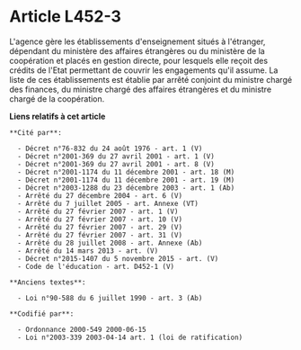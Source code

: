 # Article L452-3

L'agence gère les établissements d'enseignement situés à l'étranger, dépendant du ministère des affaires étrangères ou du
ministère de la coopération et placés en gestion directe, pour lesquels elle reçoit des crédits de l'Etat permettant de
couvrir les engagements qu'il assume. La liste de ces établissements est établie par arrêté conjoint du ministre chargé des
finances, du ministre chargé des affaires étrangères et du ministre chargé de la coopération.

**Liens relatifs à cet article**

	**Cité par**:

	  - Décret n°76-832 du 24 août 1976 - art. 1 (V)
	  - Décret n°2001-369 du 27 avril 2001 - art. 1 (V)
	  - Décret n°2001-369 du 27 avril 2001 - art. 8 (V)
	  - Décret n°2001-1174 du 11 décembre 2001 - art. 18 (M)
	  - Décret n°2001-1174 du 11 décembre 2001 - art. 19 (M)
	  - Décret n°2003-1288 du 23 décembre 2003 - art. 1 (Ab)
	  - Arrêté du 27 décembre 2004 - art. 6 (V)
	  - Arrêté du 7 juillet 2005 - art. Annexe (VT)
	  - Arrêté du 27 février 2007 - art. 1 (V)
	  - Arrêté du 27 février 2007 - art. 10 (V)
	  - Arrêté du 27 février 2007 - art. 29 (V)
	  - Arrêté du 27 février 2007 - art. 31 (V)
	  - Arrêté du 28 juillet 2008 - art. Annexe (Ab)
	  - Arrêté du 14 mars 2013 - art. (V)
	  - Décret n°2015-1407 du 5 novembre 2015 - art. (V)
	  - Code de l'éducation - art. D452-1 (V)

	**Anciens textes**:

	  - Loi n°90-588 du 6 juillet 1990 - art. 3 (Ab)

	**Codifié par**:

	  - Ordonnance 2000-549 2000-06-15
	  - Loi n°2003-339 2003-04-14 art. 1 (loi de ratification)
